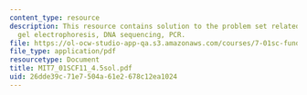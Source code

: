 ```yaml
---
content_type: resource
description: This resource contains solution to the problem set related to agarose
  gel electrophoresis, DNA sequencing, PCR.
file: https://ol-ocw-studio-app-qa.s3.amazonaws.com/courses/7-01sc-fundamentals-of-biology-fall-2011/26dde39c71e7504a61e2678c12ea1024_MIT7_01SCF11_4.5sol.pdf
file_type: application/pdf
resourcetype: Document
title: MIT7_01SCF11_4.5sol.pdf
uid: 26dde39c-71e7-504a-61e2-678c12ea1024
---
```

